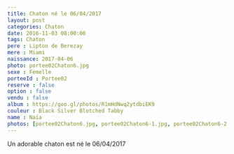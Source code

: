 ```yaml
---
title: Chaton né le 06/04/2017
layout: post
categories: Chaton
date: 2016-11-03 08:00:00
tags: Chaton
pere : Lipton de Berezay
mere : Miami
naissance: 2017-04-06
photo: portee02Chaton6.jpg
sexe : Femelle
porteeId : Portee02
reserve : false
option : false
vendu : false
album : https://goo.gl/photos/R1mHdNwq2ytdbiEK9
couleur : Black Silver Blotched Tabby
name : Naïa
photos: [portee02Chaton6.jpg, portee02Chaton6-1.jpg, portee02Chaton6-2.jpg]
---
```


Un adorable chaton est né le 06/04/2017
